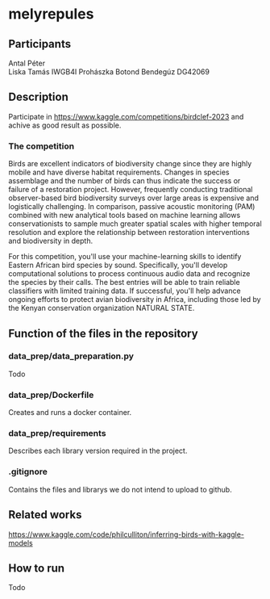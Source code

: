 # melyrepules

## Participants

Antal Péter  
Liska Tamás  IWGB4I
Prohászka Botond Bendegúz    DG42069

## Description

Participate in https://www.kaggle.com/competitions/birdclef-2023 and achive as good result as possible.

### The competition  

Birds are excellent indicators of biodiversity change since they are highly mobile and have diverse habitat requirements. Changes in species assemblage and the number of birds can thus indicate the success or failure of a restoration project. However, frequently conducting traditional observer-based bird biodiversity surveys over large areas is expensive and logistically challenging. In comparison, passive acoustic monitoring (PAM) combined with new analytical tools based on machine learning allows conservationists to sample much greater spatial scales with higher temporal resolution and explore the relationship between restoration interventions and biodiversity in depth.

For this competition, you'll use your machine-learning skills to identify Eastern African bird species by sound. Specifically, you'll develop computational solutions to process continuous audio data and recognize the species by their calls. The best entries will be able to train reliable classifiers with limited training data. If successful, you'll help advance ongoing efforts to protect avian biodiversity in Africa, including those led by the Kenyan conservation organization NATURAL STATE.

## Function of the files in the repository

### data_prep/data_preparation.py

Todo

### data_prep/Dockerfile

Creates and runs a docker container.

### data_prep/requirements

Describes each library version required in the project.

### .gitignore

Contains the files and librarys we do not intend to upload to github.

## Related works

https://www.kaggle.com/code/philculliton/inferring-birds-with-kaggle-models

## How to run

Todo